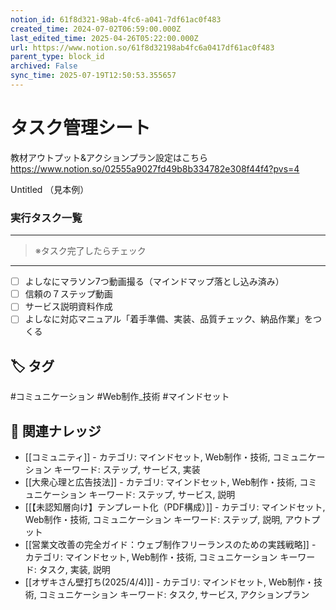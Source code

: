 ```yaml
---
notion_id: 61f8d321-98ab-4fc6-a041-7df61ac0f483
created_time: 2024-07-02T06:59:00.000Z
last_edited_time: 2025-04-26T05:22:00.000Z
url: https://www.notion.so/61f8d32198ab4fc6a0417df61ac0f483
parent_type: block_id
archived: False
sync_time: 2025-07-19T12:50:53.355657
---
```


# タスク管理シート

教材アウトプット&アクションプラン設定はこちら
https://www.notion.so/02555a9027fd49b8b334782e308f44f4?pvs=4

Untitled （見本例）
### 実行タスク一覧
---
> ※タスク完了したらチェック
---
- [ ] よしなにマラソン7つ動画撮る（マインドマップ落とし込み済み）
- [ ] 信頼の７ステップ動画
- [ ] サービス説明資料作成
- [ ] よしなに対応マニュアル「着手準備、実装、品質チェック、納品作業」をつくる

## 🏷️ タグ
#コミュニケーション #Web制作_技術 #マインドセット

## 🔗 関連ナレッジ
- [[コミュニティ]] - カテゴリ: マインドセット, Web制作・技術, コミュニケーション キーワード: ステップ, サービス, 実装
- [[大衆心理と広告技法]] - カテゴリ: マインドセット, Web制作・技術, コミュニケーション キーワード: ステップ, サービス, 説明
- [[【未認知層向け】テンプレート化（PDF構成）]] - カテゴリ: マインドセット, Web制作・技術, コミュニケーション キーワード: ステップ, 説明, アウトプット
- [[営業文改善の完全ガイド：ウェブ制作フリーランスのための実践戦略]] - カテゴリ: マインドセット, Web制作・技術, コミュニケーション キーワード: タスク, 実装, 説明
- [[オザキさん壁打ち(2025/4/4)]] - カテゴリ: マインドセット, Web制作・技術, コミュニケーション キーワード: タスク, サービス, アクションプラン
